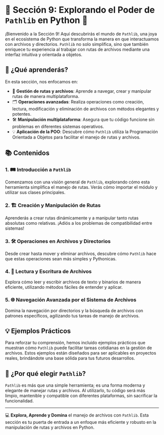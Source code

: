 # 🌟 Sección 9: Explorando el Poder de `Pathlib` en Python 🌟

¡Bienvenido a la Sección 9! Aquí descubrirás el mundo de `Pathlib`, una joya en el ecosistema de Python que transforma la manera en que interactuamos con archivos y directorios. `Pathlib` no solo simplifica, sino que también enriquece tu experiencia al trabajar con rutas de archivos mediante una interfaz intuitiva y orientada a objetos.

## 🚀 ¿Qué aprenderás?

En esta sección, nos enfocamos en:

- 🔗 **Gestión de rutas y archivos**: Aprende a navegar, crear y manipular rutas de manera multiplataforma.
- 🗂 **Operaciones avanzadas**: Realiza operaciones como creación, lectura, modificación y eliminación de archivos con métodos elegantes y potentes.
- 🛠 **Manipulación multiplataforma**: Asegura que tu código funcione sin problemas en diferentes sistemas operativos.
- 💡 **Aplicación de la POO**: Descubre cómo `Pathlib` utiliza la Programación Orientada a Objetos para facilitar el manejo de rutas y archivos.

## 📚 Contenidos

### 1. 🛤 Introducción a `Pathlib`
Comenzamos con una visión general de `Pathlib`, explorando cómo esta herramienta simplifica el manejo de rutas. Verás cómo importar el módulo y utilizar sus clases principales.

### 2. 🏗 Creación y Manipulación de Rutas
Aprenderás a crear rutas dinámicamente y a manipular tanto rutas absolutas como relativas. ¡Adiós a los problemas de compatibilidad entre sistemas!

### 3. 🛠 Operaciones en Archivos y Directorios
Desde crear hasta mover y eliminar archivos, descubre cómo `Pathlib` hace que estas operaciones sean más simples y Pythonicas.

### 4. 📄 Lectura y Escritura de Archivos
Explora cómo leer y escribir archivos de texto y binarios de manera eficiente, utilizando métodos fáciles de entender y aplicar.

### 5. 🌐 Navegación Avanzada por el Sistema de Archivos
Domina la navegación por directorios y la búsqueda de archivos con patrones específicos, agilizando tus tareas de manejo de archivos.

## 💡 Ejemplos Prácticos

Para reforzar tu comprensión, hemos incluido ejemplos prácticos que muestran cómo `Pathlib` puede facilitar tareas cotidianas en la gestión de archivos. Estos ejemplos están diseñados para ser aplicables en proyectos reales, brindándote una base sólida para tus futuros desarrollos.

## 🎯 ¿Por qué elegir `Pathlib`?

`Pathlib` es más que una simple herramienta; es una forma moderna y elegante de manejar rutas y archivos. Al utilizarlo, tu código será más limpio, mantenible y compatible con diferentes plataformas, sin sacrificar la funcionalidad.

---

💻 **Explora, Aprende y Domina** el manejo de archivos con `Pathlib`. Esta sección es tu puerta de entrada a un enfoque más eficiente y robusto en la manipulación de rutas y archivos en Python.
